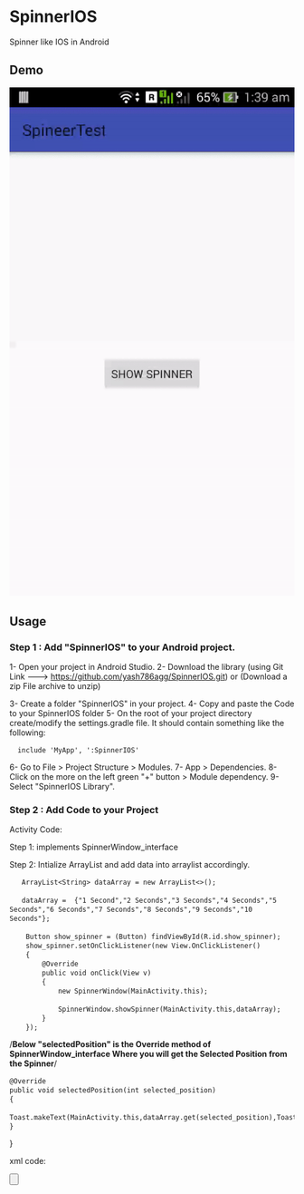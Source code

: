# SpinnerIOS
Spinner like IOS in Android

## Demo
![SpinnerIOS](screenshots/SpinnerIOS.gif)

 ## Usage
   ### Step 1 : Add "SpinnerIOS" to your Android project.

   1- Open your project in Android Studio.
   2- Download the library
       (using Git Link ---> https://github.com/yash786agg/SpinnerIOS.git)
                                        or 
       (Download a zip File archive to unzip)
    
   3- Create a folder "SpinnerIOS" in your project.
   4- Copy and paste the Code to your SpinnerIOS folder
   5- On the root of your project directory create/modify the settings.gradle file. It should contain something like the following:

      include 'MyApp', ':SpinnerIOS'

   6- Go to File > Project Structure > Modules.
   7- App > Dependencies.
   8- Click on the more on the left green "+" button > Module dependency.
   9- Select "SpinnerIOS Library".
   
   ### Step 2 : Add Code to your Project
   
   Activity Code: 
   
  Step 1:  implements SpinnerWindow_interface

   Step 2: Intialize ArrayList and add data into arraylist accordingly.
   
       ArrayList<String> dataArray = new ArrayList<>();
       
       dataArray =  {"1 Second","2 Seconds","3 Seconds","4 Seconds","5 Seconds","6 Seconds","7 Seconds","8 Seconds","9 Seconds","10 Seconds"};
       
        Button show_spinner = (Button) findViewById(R.id.show_spinner);
        show_spinner.setOnClickListener(new View.OnClickListener()
        {
            @Override
            public void onClick(View v)
            {
                new SpinnerWindow(MainActivity.this);

                SpinnerWindow.showSpinner(MainActivity.this,dataArray);
            }
        });
        
   /**Below "selectedPosition" is the Override method of SpinnerWindow_interface Where you will get the Selected Position
      from the Spinner**/     

    @Override
    public void selectedPosition(int selected_position)
    {
        Toast.makeText(MainActivity.this,dataArray.get(selected_position),Toast.LENGTH_SHORT).show();
    }
}

xml code:

 <Button
        android:id="@+id/show_spinner"
        android:layout_width="wrap_content"
        android:layout_height="wrap_content"
        android:text="Show Spinner"
        android:layout_centerInParent="true"/>

